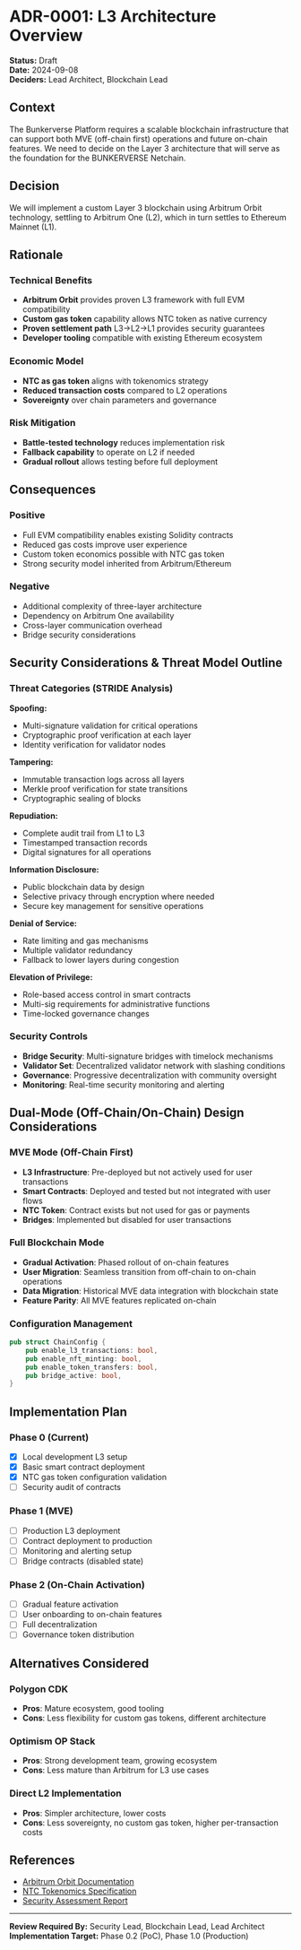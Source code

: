 # ADR-0001: L3 Architecture Overview

**Status:** Draft  
**Date:** 2024-09-08  
**Deciders:** Lead Architect, Blockchain Lead  

## Context

The Bunkerverse Platform requires a scalable blockchain infrastructure that can support both MVE (off-chain first) operations and future on-chain features. We need to decide on the Layer 3 architecture that will serve as the foundation for the BUNKERVERSE Netchain.

## Decision

We will implement a custom Layer 3 blockchain using Arbitrum Orbit technology, settling to Arbitrum One (L2), which in turn settles to Ethereum Mainnet (L1).

## Rationale

### Technical Benefits
- **Arbitrum Orbit** provides proven L3 framework with full EVM compatibility
- **Custom gas token** capability allows NTC token as native currency
- **Proven settlement path** L3→L2→L1 provides security guarantees
- **Developer tooling** compatible with existing Ethereum ecosystem

### Economic Model
- **NTC as gas token** aligns with tokenomics strategy
- **Reduced transaction costs** compared to L2 operations
- **Sovereignty** over chain parameters and governance

### Risk Mitigation
- **Battle-tested technology** reduces implementation risk
- **Fallback capability** to operate on L2 if needed
- **Gradual rollout** allows testing before full deployment

## Consequences

### Positive
- Full EVM compatibility enables existing Solidity contracts
- Reduced gas costs improve user experience
- Custom token economics possible with NTC gas token
- Strong security model inherited from Arbitrum/Ethereum

### Negative
- Additional complexity of three-layer architecture
- Dependency on Arbitrum One availability
- Cross-layer communication overhead
- Bridge security considerations

## Security Considerations & Threat Model Outline

### Threat Categories (STRIDE Analysis)

**Spoofing:**
- Multi-signature validation for critical operations
- Cryptographic proof verification at each layer
- Identity verification for validator nodes

**Tampering:**
- Immutable transaction logs across all layers
- Merkle proof verification for state transitions
- Cryptographic sealing of blocks

**Repudiation:**
- Complete audit trail from L1 to L3
- Timestamped transaction records
- Digital signatures for all operations

**Information Disclosure:**
- Public blockchain data by design
- Selective privacy through encryption where needed
- Secure key management for sensitive operations

**Denial of Service:**
- Rate limiting and gas mechanisms
- Multiple validator redundancy
- Fallback to lower layers during congestion

**Elevation of Privilege:**
- Role-based access control in smart contracts
- Multi-sig requirements for administrative functions
- Time-locked governance changes

### Security Controls
- **Bridge Security**: Multi-signature bridges with timelock mechanisms
- **Validator Set**: Decentralized validator network with slashing conditions
- **Governance**: Progressive decentralization with community oversight
- **Monitoring**: Real-time security monitoring and alerting

## Dual-Mode (Off-Chain/On-Chain) Design Considerations

### MVE Mode (Off-Chain First)
- **L3 Infrastructure**: Pre-deployed but not actively used for user transactions
- **Smart Contracts**: Deployed and tested but not integrated with user flows
- **NTC Token**: Contract exists but not used for gas or payments
- **Bridges**: Implemented but disabled for user transactions

### Full Blockchain Mode
- **Gradual Activation**: Phased rollout of on-chain features
- **User Migration**: Seamless transition from off-chain to on-chain operations
- **Data Migration**: Historical MVE data integration with blockchain state
- **Feature Parity**: All MVE features replicated on-chain

### Configuration Management
```rust
pub struct ChainConfig {
    pub enable_l3_transactions: bool,
    pub enable_nft_minting: bool,
    pub enable_token_transfers: bool,
    pub bridge_active: bool,
}
```

## Implementation Plan

### Phase 0 (Current)
- [x] Local development L3 setup
- [x] Basic smart contract deployment
- [x] NTC gas token configuration validation
- [ ] Security audit of contracts

### Phase 1 (MVE)
- [ ] Production L3 deployment
- [ ] Contract deployment to production
- [ ] Monitoring and alerting setup
- [ ] Bridge contracts (disabled state)

### Phase 2 (On-Chain Activation)
- [ ] Gradual feature activation
- [ ] User onboarding to on-chain features
- [ ] Full decentralization
- [ ] Governance token distribution

## Alternatives Considered

### Polygon CDK
- **Pros**: Mature ecosystem, good tooling
- **Cons**: Less flexibility for custom gas tokens, different architecture

### Optimism OP Stack
- **Pros**: Strong development team, growing ecosystem  
- **Cons**: Less mature than Arbitrum for L3 use cases

### Direct L2 Implementation
- **Pros**: Simpler architecture, lower costs
- **Cons**: Less sovereignty, no custom gas token, higher per-transaction costs

## References
- [Arbitrum Orbit Documentation](https://docs.arbitrum.io/launch-orbit-chain)
- [NTC Tokenomics Specification](../tokenomics/ntc-design.md)
- [Security Assessment Report](../security/l3-security-assessment.md)

---

**Review Required By:** Security Lead, Blockchain Lead, Lead Architect  
**Implementation Target:** Phase 0.2 (PoC), Phase 1.0 (Production)